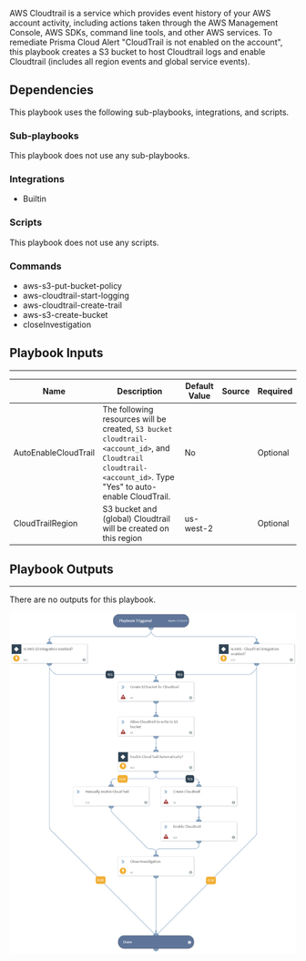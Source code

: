 AWS Cloudtrail is a service which provides event history of your AWS account activity, including actions taken through the AWS Management Console, AWS SDKs, command line tools, and other AWS services. To remediate Prisma Cloud Alert "CloudTrail is not enabled on the account", this playbook creates a S3 bucket to host Cloudtrail logs and enable Cloudtrail (includes all region events and global service events).

## Dependencies
This playbook uses the following sub-playbooks, integrations, and scripts.

### Sub-playbooks
This playbook does not use any sub-playbooks.

### Integrations
* Builtin

### Scripts
This playbook does not use any scripts.

### Commands
* aws-s3-put-bucket-policy
* aws-cloudtrail-start-logging
* aws-cloudtrail-create-trail
* aws-s3-create-bucket
* closeInvestigation

## Playbook Inputs
---

| **Name** | **Description** | **Default Value** | **Source** | **Required** |
| --- | --- | --- | --- | --- |
| AutoEnableCloudTrail | The following resources will be created, `S3 bucket cloudtrail-<account_id>`, and `Cloudtrail cloudtrail-<account_id>`. Type "Yes" to auto-enable CloudTrail. | No |  | Optional |
| CloudTrailRegion | S3 bucket and (global) Cloudtrail will be created on this region | us-west-2 |  | Optional |

## Playbook Outputs
---
There are no outputs for this playbook.

![PrismaCloudRemediation_AWSCloudTrailIsNotEnabledOnTheAccount](https://github.com/ElazarK/content-docs/blob/master/images/playbooks/PrismaCloudRemediation_AWSCloudTrailIsNotEnabledOnTheAccount.png)
